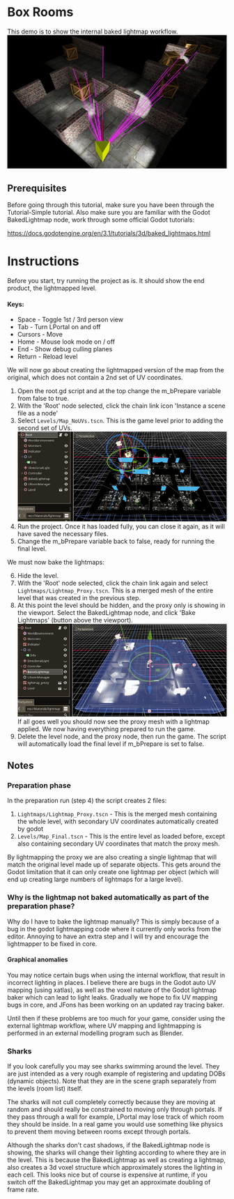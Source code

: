 # Box Rooms
This demo is to show the internal baked lightmap workflow.
![boxrooms](Images/lportal_boxrooms.jpg)

## Prerequisites
Before going through this tutorial, make sure you have been through the Tutorial-Simple tutorial. Also make sure you are familiar with the Godot BakedLightmap node, work through some official Godot tutorials:

https://docs.godotengine.org/en/3.1/tutorials/3d/baked_lightmaps.html

# Instructions

Before you start, try running the project as is. It should show the end product, the lightmapped level.

#### Keys:
* Space - Toggle 1st / 3rd person view
* Tab - Turn LPortal on and off
* Cursors - Move
* Home - Mouse look mode on / off
* End - Show debug culling planes
* Return - Reload level

We will now go about creating the lightmapped version of the map from the original, which does not contain a 2nd set of UV coordinates.

1) Open the root.gd script and at the top change the m_bPrepare variable from false to true.
2) With the 'Root' node selected, click the chain link icon 'Instance a scene file as a node'
3) Select `Levels/Map_NoUVs.tscn`. This is the game level prior to adding the second set of UVs.
![prepare](Images/prepare.jpg)
4) Run the project. Once it has loaded fully, you can close it again, as it will have saved the necessary files.
5) Change the m_bPrepare variable back to false, ready for running the final level.

We must now bake the lightmaps:

6) Hide the level.
7) With the 'Root' node selected, click the chain link again and select `Lightmaps/Lightmap_Proxy.tscn`. This is a merged mesh of the entire level that was created in the previous step.
8) At this point the level should be hidden, and the proxy only is showing in the viewport. Select the BakedLightmap node, and click 'Bake Lightmaps' (button above the viewport).
![bake_proxy](Images/bake_proxy.jpg)
If all goes well you should now see the proxy mesh with a lightmap applied. We now having everything prepared to run the game.
9) Delete the level node, and the proxy node, then run the game. The script will automatically load the final level if m_bPrepare is set to false.

## Notes

### Preparation phase
In the preparation run (step 4) the script creates 2 files:
1) `Lightmaps/Lightmap_Proxy.tscn` - This is the merged mesh containing the whole level, with secondary UV coordinates automatically created by godot
2) `Levels/Map_Final.tscn` - This is the entire level as loaded before, except also containing secondary UV coordinates that match the proxy mesh.

By lightmapping the proxy we are also creating a single lightmap that will match the original level made up of separate objects. This gets around the Godot limitation that it can only create one lightmap per object (which will end up creating large numbers of lightmaps for a large level).

### Why is the lightmap not baked automatically as part of the preparation phase?
Why do I have to bake the lightmap manually? This is simply because of a bug in the godot lightmapping code where it currently only works from the editor. Annoying to have an extra step and I will try and encourage the lightmapper to be fixed in core.

#### Graphical anomalies
You may notice certain bugs when using the internal workflow, that result in incorrect lighting in places. I believe there are bugs in the Godot auto UV mapping (using xatlas), as well as the voxel nature of the Godot lightmap baker which can lead to light leaks. Gradually we hope to fix UV mapping bugs in core, and JFons has been working on an updated ray tracing baker.

Until then if these problems are too much for your game, consider using the external lightmap workflow, where UV mapping and lightmapping is performed in an external modelling program such as Blender.

### Sharks
If you look carefully you may see sharks swimming around the level. They are just intended as a very rough example of registering and updating DOBs (dynamic objects). Note that they are in the scene graph separately from the levels (room list) itself.

The sharks will not cull completely correctly because they are moving at random and should really be constrained to moving only through portals. If they pass through a wall for example, LPortal may lose track of which room they should be inside. In a real game you would use something like physics to prevent them moving between rooms except through portals.

Although the sharks don't cast shadows, if the BakedLightmap node is showing, the sharks will change their lighting according to where they are in the level. This is because the BakedLightmap as well as creating a lightmap, also creates a 3d voxel structure which approximately stores the lighting in each cell. This looks nice but of course is expensive at runtime, if you switch off the BakedLightmap you may get an approximate doubling of frame rate.
